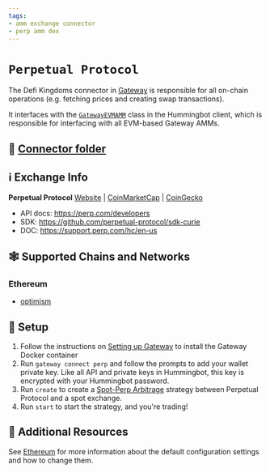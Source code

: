 ```yaml
---
tags:
- amm exchange connector
- perp amm dex
---
```


# `Perpetual Protocol`

The Defi Kingdoms connector in [Gateway](/gateway) is responsible for all on-chain operations (e.g. fetching prices and creating swap transactions).

It interfaces with the [`GatewayEVMAMM`](https://github.com/hummingbot/hummingbot/blob/master/hummingbot/connector/gateway_EVM_AMM.py) class in the Hummingbot client, which is responsible for interfacing with all EVM-based Gateway AMMs.

## 📁 [Connector folder](https://github.com/hummingbot/hummingbot/tree/master/gateway/src/connectors/perp)

## ℹ️ Exchange Info

**Perpetual Protocol**
[Website](https://perp.com/) | [CoinMarketCap](https://coinmarketcap.com/exchanges/perpetual-protocol/) | [CoinGecko](https://www.coingecko.com/en/exchanges/perpetual_protocol)

* API docs: <https://perp.com/developers>
* SDK: <https://github.com/perpetual-protocol/sdk-curie>
* DOC: <https://support.perp.com/hc/en-us>

## 🕸️ Supported Chains and Networks

### Ethereum

* [optimism](/gateway/chains/ethereum/#optimism-mainnet)

## 🔑 Setup

1. Follow the instructions on [Setting up Gateway](/gateway/setup) to install the Gateway Docker container
2. Run `gateway connect perp` and follow the prompts to add your wallet private key. Like all API and private keys in Hummingbot, this key is encrypted with your Hummingbot password.
3. Run `create` to create a [Spot-Perp Arbitrage](/strategies/spot-perpetual-arbitrage/) strategy between Perpetual Protocol and a spot exchange.
4. Run `start` to start the strategy, and you're trading!

## 📘 Additional Resources

See [Ethereum](/gateway/chains/ethereum/) for more information about the default configuration settings and how to change them.
